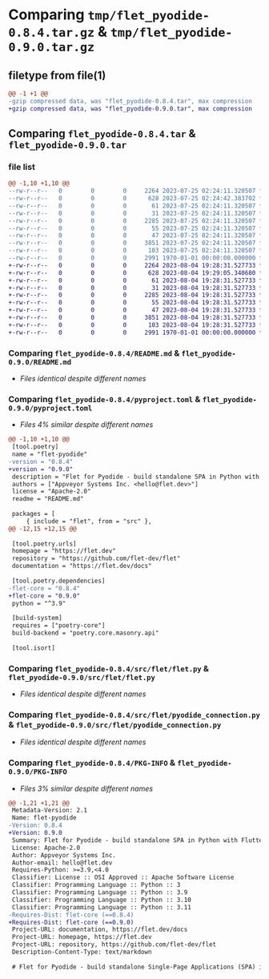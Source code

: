 # Comparing `tmp/flet_pyodide-0.8.4.tar.gz` & `tmp/flet_pyodide-0.9.0.tar.gz`

## filetype from file(1)

```diff
@@ -1 +1 @@
-gzip compressed data, was "flet_pyodide-0.8.4.tar", max compression
+gzip compressed data, was "flet_pyodide-0.9.0.tar", max compression
```

## Comparing `flet_pyodide-0.8.4.tar` & `flet_pyodide-0.9.0.tar`

### file list

```diff
@@ -1,10 +1,10 @@
--rw-r--r--   0        0        0     2264 2023-07-25 02:24:11.320507 flet_pyodide-0.8.4/README.md
--rw-r--r--   0        0        0      628 2023-07-25 02:24:42.383702 flet_pyodide-0.8.4/pyproject.toml
--rw-r--r--   0        0        0       61 2023-07-25 02:24:11.320507 flet_pyodide-0.8.4/src/flet/__init__.py
--rw-r--r--   0        0        0       31 2023-07-25 02:24:11.320507 flet_pyodide-0.8.4/src/flet/canvas/__init__.py
--rw-r--r--   0        0        0     2285 2023-07-25 02:24:11.320507 flet_pyodide-0.8.4/src/flet/flet.py
--rw-r--r--   0        0        0       55 2023-07-25 02:24:11.320507 flet_pyodide-0.8.4/src/flet/matplotlib_chart.py
--rw-r--r--   0        0        0       47 2023-07-25 02:24:11.320507 flet_pyodide-0.8.4/src/flet/plotly_chart.py
--rw-r--r--   0        0        0     3851 2023-07-25 02:24:11.320507 flet_pyodide-0.8.4/src/flet/pyodide_connection.py
--rw-r--r--   0        0        0      103 2023-07-25 02:24:11.320507 flet_pyodide-0.8.4/src/flet/version.py
--rw-r--r--   0        0        0     2991 1970-01-01 00:00:00.000000 flet_pyodide-0.8.4/PKG-INFO
+-rw-r--r--   0        0        0     2264 2023-08-04 19:28:31.527733 flet_pyodide-0.9.0/README.md
+-rw-r--r--   0        0        0      628 2023-08-04 19:29:05.340680 flet_pyodide-0.9.0/pyproject.toml
+-rw-r--r--   0        0        0       61 2023-08-04 19:28:31.527733 flet_pyodide-0.9.0/src/flet/__init__.py
+-rw-r--r--   0        0        0       31 2023-08-04 19:28:31.527733 flet_pyodide-0.9.0/src/flet/canvas/__init__.py
+-rw-r--r--   0        0        0     2285 2023-08-04 19:28:31.527733 flet_pyodide-0.9.0/src/flet/flet.py
+-rw-r--r--   0        0        0       55 2023-08-04 19:28:31.527733 flet_pyodide-0.9.0/src/flet/matplotlib_chart.py
+-rw-r--r--   0        0        0       47 2023-08-04 19:28:31.527733 flet_pyodide-0.9.0/src/flet/plotly_chart.py
+-rw-r--r--   0        0        0     3851 2023-08-04 19:28:31.527733 flet_pyodide-0.9.0/src/flet/pyodide_connection.py
+-rw-r--r--   0        0        0      103 2023-08-04 19:28:31.527733 flet_pyodide-0.9.0/src/flet/version.py
+-rw-r--r--   0        0        0     2991 1970-01-01 00:00:00.000000 flet_pyodide-0.9.0/PKG-INFO
```

### Comparing `flet_pyodide-0.8.4/README.md` & `flet_pyodide-0.9.0/README.md`

 * *Files identical despite different names*

### Comparing `flet_pyodide-0.8.4/pyproject.toml` & `flet_pyodide-0.9.0/pyproject.toml`

 * *Files 4% similar despite different names*

```diff
@@ -1,10 +1,10 @@
 [tool.poetry]
 name = "flet-pyodide"
-version = "0.8.4"
+version = "0.9.0"
 description = "Flet for Pyodide - build standalone SPA in Python with Flutter UI."
 authors = ["Appveyor Systems Inc. <hello@flet.dev>"]
 license = "Apache-2.0"
 readme = "README.md"
 
 packages = [
     { include = "flet", from = "src" },
@@ -12,15 +12,15 @@
 
 [tool.poetry.urls]
 homepage = "https://flet.dev"
 repository = "https://github.com/flet-dev/flet"
 documentation = "https://flet.dev/docs"
 
 [tool.poetry.dependencies]
-flet-core = "0.8.4"
+flet-core = "0.9.0"
 python = "^3.9"
 
 [build-system]
 requires = ["poetry-core"]
 build-backend = "poetry.core.masonry.api"
 
 [tool.isort]
```

### Comparing `flet_pyodide-0.8.4/src/flet/flet.py` & `flet_pyodide-0.9.0/src/flet/flet.py`

 * *Files identical despite different names*

### Comparing `flet_pyodide-0.8.4/src/flet/pyodide_connection.py` & `flet_pyodide-0.9.0/src/flet/pyodide_connection.py`

 * *Files identical despite different names*

### Comparing `flet_pyodide-0.8.4/PKG-INFO` & `flet_pyodide-0.9.0/PKG-INFO`

 * *Files 3% similar despite different names*

```diff
@@ -1,21 +1,21 @@
 Metadata-Version: 2.1
 Name: flet-pyodide
-Version: 0.8.4
+Version: 0.9.0
 Summary: Flet for Pyodide - build standalone SPA in Python with Flutter UI.
 License: Apache-2.0
 Author: Appveyor Systems Inc.
 Author-email: hello@flet.dev
 Requires-Python: >=3.9,<4.0
 Classifier: License :: OSI Approved :: Apache Software License
 Classifier: Programming Language :: Python :: 3
 Classifier: Programming Language :: Python :: 3.9
 Classifier: Programming Language :: Python :: 3.10
 Classifier: Programming Language :: Python :: 3.11
-Requires-Dist: flet-core (==0.8.4)
+Requires-Dist: flet-core (==0.9.0)
 Project-URL: documentation, https://flet.dev/docs
 Project-URL: homepage, https://flet.dev
 Project-URL: repository, https://github.com/flet-dev/flet
 Description-Content-Type: text/markdown
 
 # Flet for Pyodide - build standalone Single-Page Applications (SPA) in Python with Flutter UI
```

